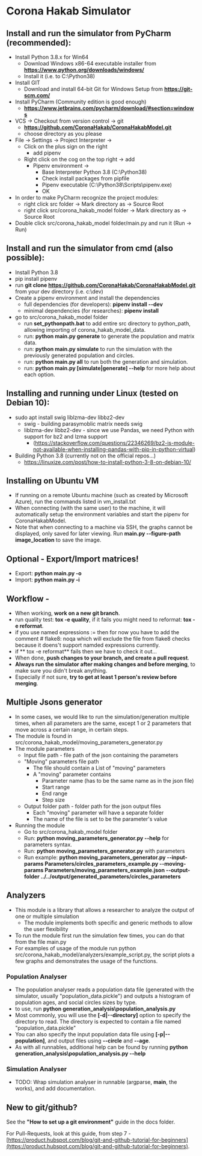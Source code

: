 # Corona Hakab Simulator

## Install and run the simulator from PyCharm (recommended):
- Install Python 3.8.x for Win64
    - Download Windows x86-64 executable installer from **https://www.python.org/downloads/windows/**
    - Install it (i.e. to C:\Python38)
- Install GIT
    - Download and install 64-bit Git for Windows Setup from **https://git-scm.com/**
- Install PyCharm (Community edition is good enough)
    - **https://www.jetbrains.com/pycharm/download/#section=windows**
- VCS -> Checkout from version control -> git
    - **https://github.com/CoronaHakab/CoronaHakabModel.git**
    - choose directory as you please
- File -> Settings -> Project Interpreter ->
    - Click on the plus sign on the right
        - add pipenv
    - Right click on the cog on the top right -> add
        - Pipenv environment ->
            - Base Interpreter Python 3.8 (C:\Python38)
            - Check install packages from pipfile
            - Pipenv executable (C:\Python38\Scripts\pipenv.exe)
            - OK
- In order to make PyCharm recognize the project modules:
    - right click src folder -> Mark directory as -> Source Root
    - right click src/corona_hakab_model folder -> Mark directory as -> Source Root
- Double click src/corona_hakab_model folder/main.py and run it (Run -> Run)

## Install and run the simulator from cmd (also possible):
- Install Python 3.8
- pip install pipenv
- run **git clone https://github.com/CoronaHakab/CoronaHakabModel.git** from your dev directory (i.e. c:\dev)
- Create a pipenv environment and install the dependencies
    - full dependencies (for developers): **pipenv install --dev**
    - minimal dependencies (for researches): **pipenv install**
- go to src/corona_hakab_model folder
    - run **set_pythonpath.bat** to add entire src directory to python_path, allowing importing of corona_hakab_model_data.
    - run: **python main.py generate** to generate the population and matrix data.
    - run: **python main.py simulate** to run the simulation with the previously generated population and circles.
    - run: **python main.py all** to run both the generation and simulation.
    - run: **python main.py [simulate|generate] --help** for more help about each option.
    
    
## Installing and running under Linux (tested on Debian 10):
- sudo apt install swig liblzma-dev libbz2-dev
    - swig - building parasymoblic matrix needs swig
    - liblzma-dev libbz2-dev - since we use Pandas, we need Python with support for bz2 and lzma support
        - (https://stackoverflow.com/questions/22346269/bz2-is-module-not-available-when-installing-pandas-with-pip-in-python-virtual) 
- Building Python 3.8 (currently not on the official repos...)
    - https://linuxize.com/post/how-to-install-python-3-8-on-debian-10/

## Installing on Ubuntu VM
- If running on a remote Ubuntu machine (such as created by Microsoft Azure), run the commands listed in vm_install.txt
- When connecting (with the same user) to the machine, it will automatically setup the environment variables and start the pipenv for CoronaHakabModel.
- Note that when connecting to a machine via SSH, the graphs cannot be displayed, only saved for later viewing. Run **main.py --figure-path image_location** to save the image.

## Optional - Export/Import matrices!
- Export: **python main.py -o <PATH>**
- Import: **python main.py -i <PATH>**

## Workflow -
- When working, **work on a new git branch**.
- run quality test: **tox -e quality**, if it fails you might need to reformat: **tox -e reformat**.
- if you use named expressions := then for now you have to add the comment # flake8: noqa which will exclude the file from flake8 checks because it doens't support namded expressions currently.
- if ** tox -e reformat** fails then we have to check it out...
- When done, **push changes to your branch, and create a pull request**.
- **Always run the simulator after making changes and before merging**, to make sure you didn't break anything.
- Especially if not sure, **try to get at least 1 person's review before merging**.

## Multiple Jsons generator
- In some cases, we would like to run the simulation/generation multiple times, when all parameters are the same, except 1 or 2 parameters that move across a certain range, in certain steps.
- The module is found in src/corona_hakab_model/moving_parameters_generator.py
- The module parameters
    - Input file path - file path of the json containing the parameters
    - "Moving" parameters file path
        - The file should contain a List of "moving" parameters
        - A "moving" parameter contains
            - Parameter name (has to be the same name as in the json file)
            - Start range
            - End range
            - Step size
    - Output folder path - folder path for the json output files
        - Each "moving" parameter will have a separate folder
        - The name of the file is set to be the parameter's value
- Running the module
    - Go to src/corona_hakab_model folder
    - Run: **python moving_parameters_generator.py --help** for parameters syntax.
    - Run: **python moving_parameters_generator.py** with parameters
    - Run example: **python moving_parameters_generator.py --input-params Parameters/circles_parameters_example.py --moving-params Parameters/moving_parameters_example.json --output-folder ../../output/generated_parameters/circles_parameters**

## Analyzers
- This module is a library that allows a researcher to analyze the output of one or multiple simulation
    - The module implements both specific and generic methods to allow the user flexibility
- To run the module first run the simulation few times, you can do that from the file main.py
- For examples of usage of the module run python src/corona_hakab_model/analyzers/example_script.py, the script plots  a few graphs and demonstrates the usage of the functions.
### Population Analyser
- The population analyser reads a population data file (generated with the simulator, usually "population_data.pickle") and outputs a histogram of population ages, and social circles sizes by type.
- to use, run **python generation_analysis\population_analysis.py**
- Most commonly, you will use the **[-d|--directory]** option to specify the directory to read. The directory is expected to contain a file named "population_data.pickle"
- You can also specify the input population data file using **[-p|--population]**, and output files using **--circle** and **--age**.
- As with all runnables, additional help can be found by running **python generation_analysis\population_analysis.py --help**
### Simulation Analyser
- TODO: Wrap simulation analyser in runnable (argparse, __main__, the works), and add documentation.

## New to git/github?
See the **"How to set up a git environment"** guide in the docs folder.

For Pull-Requests, look at this guide, from step 7 -
[https://product.hubspot.com/blog/git-and-github-tutorial-for-beginners](https://product.hubspot.com/blog/git-and-github-tutorial-for-beginners).

